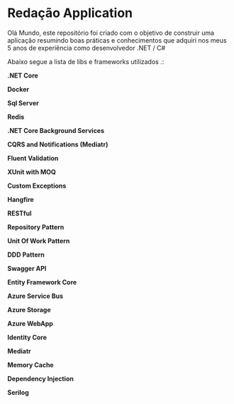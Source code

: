 
# Redação Application

Olá Mundo, este repositório foi criado com o objetivo de construir uma aplicação resumindo boas práticas e conhecimentos que adquiri nos meus 5 anos de experiência como desenvolvedor .NET / C#

Abaixo segue a lista de libs e frameworks utilizados .:


**.NET Core** 

**Docker**

**Sql Server**

**Redis**

**.NET Core Background Services**

**CQRS and Notifications (Mediatr)**

**Fluent Validation**

**XUnit with MOQ**

**Custom Exceptions**

**Hangfire**

**RESTful**

**Repository Pattern**

**Unit Of Work Pattern**

**DDD Pattern**

**Swagger API**

**Entity Framework Core**

**Azure Service Bus**

**Azure Storage**

**Azure WebApp**

**Identity Core**

**Mediatr**

**Memory Cache**

**Dependency Injection**

**Serilog**

